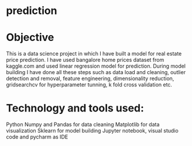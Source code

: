 # prediction

# Objective
This is a data science project in which I have built a model for real estate price prediction. I have used bangalore home prices dataset from kaggle.com and used linear regression model for prediction. During model building I have done all these steps such as data load and cleaning, outlier detection and removal, feature engineering, dimensionality reduction, gridsearchcv for hyperparameter tunning, k fold cross validation etc. 

# Technology and tools used:
Python
Numpy and Pandas for data cleaning
Matplotlib for data visualization
Sklearn for model building
Jupyter notebook, visual studio code and pycharm as IDE
